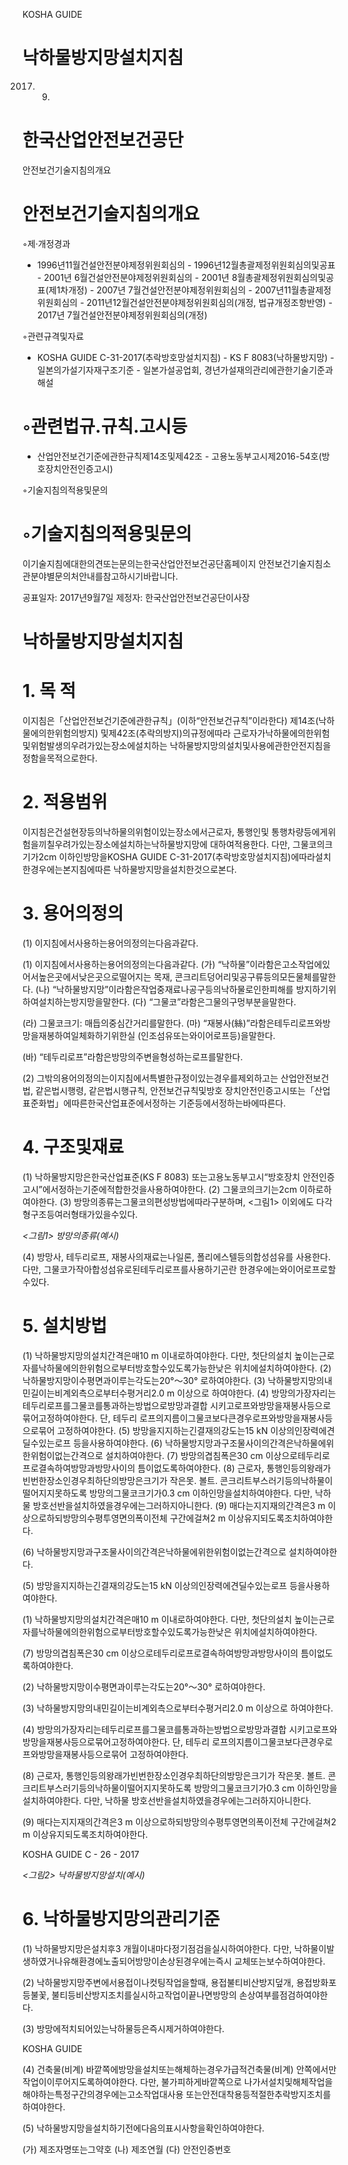 KOSHA GUIDE

# 낙하물방지망설치지침

2017. 9.

# 한국산업안전보건공단

안전보건기술지침의개요

# 안전보건기술지침의개요

◦제·개정경과

- 1996년11월건설안전분야제정위원회심의 - 1996년12월총괄제정위원회심의및공표 - 2001년 6월건설안전분야제정위원회심의 - 2001년 8월총괄제정위원회심의및공표(제1차개정) - 2007년 7월건설안전분야제정위원회심의 - 2007년11월총괄제정위원회심의 - 2011년12월건설안전분야제정위원회심의(개정, 법규개정조항반영) - 2017년 7월건설안전분야제정위원회심의(개정)

◦관련규격및자료

- KOSHA GUIDE C-31-2017(추락방호망설치지침) - KS F 8083(낙하물방지망) - 일본의가설기자재구조기준 - 일본가설공업회, 경년가설재의관리에관한기술기준과해설

# ◦관련법규․규칙․고시등

- 산업안전보건기준에관한규칙제14조및제42조 - 고용노동부고시제2016-54호(방호장치안전인증고시)

◦기술지침의적용및문의

# ◦기술지침의적용및문의

이기술지침에대한의견또는문의는한국산업안전보건공단홈페이지 안전보건기술지침소관분야별문의처안내를참고하시기바랍니다.

공표일자: 2017년9월7일 제정자: 한국산업안전보건공단이사장

# 낙하물방지망설치지침

# 1. 목 적

이지침은「산업안전보건기준에관한규칙」(이하“안전보건규칙”이라한다) 제14조(낙하물에의한위험의방지) 및제42조(추락의방지)의규정에따라 근로자가낙하물에의한위험및위험발생의우려가있는장소에설치하는 낙하물방지망의설치및사용에관한안전지침을정함을목적으로한다.

# 2. 적용범위

이지침은건설현장등의낙하물의위험이있는장소에서근로자, 통행인및 통행차량등에게위험을끼칠우려가있는장소에설치하는낙하물방지망에 대하여적용한다. 다만, 그물코의크기가2cm 이하인방망을KOSHA GUIDE C-31-2017(추락방호망설치지침)에따라설치한경우에는본지침에따른 낙하물방지망을설치한것으로본다.

# 3. 용어의정의

(1) 이지침에서사용하는용어의정의는다음과같다.

(1) 이지침에서사용하는용어의정의는다음과같다. (가) “낙하물”이라함은고소작업에있어서높은곳에서낮은곳으로떨어지는 목재, 콘크리트덩어리및공구류등의모든물체를말한다. (나) “낙하물방지망”이라함은작업중재료나공구등의낙하물로인한피해를 방지하기위하여설치하는방지망을말한다. (다) “그물코”라함은그물의구멍부분을말한다.

(라) 그물코크기: 매듭의중심간거리를말한다. (마) “재봉사(絲)”라함은테두리로프와방망을재봉하여일체화하기위한실 (인조섬유또는와이어로프등)을말한다.

(바) “테두리로프”라함은방망의주변을형성하는로프를말한다.

(2) 그밖의용어의정의는이지침에서특별한규정이있는경우를제외하고는 산업안전보건법, 같은법시행령, 같은법시행규칙, 안전보건규칙및방호 장치안전인증고시또는「산업표준화법」에따른한국산업표준에서정하는 기준등에서정하는바에따른다.

# 4. 구조및재료

(1) 낙하물방지망은한국산업표준(KS F 8083) 또는고용노동부고시“방호장치 안전인증고시”에서정하는기준에적합한것을사용하여야한다. (2) 그물코의크기는2cm 이하로하여야한다. (3) 방망의종류는그물코의편성방법에따라구분하며, <그림1> 이외에도 다각형구조등여러형태가있을수있다.

_<그림1> 방망의종류(예시)_

(4) 방망사, 테두리로프, 재봉사의재료는나일론, 폴리에스텔등의합성섬유를 사용한다. 다만, 그물코가작아합성섬유로된테두리로프를사용하기곤란 한경우에는와이어로프로할수있다.

# 5. 설치방법

(1) 낙하물방지망의설치간격은매10 m 이내로하여야한다. 다만, 첫단의설치 높이는근로자를낙하물에의한위험으로부터방호할수있도록가능한낮은 위치에설치하여야한다. (2) 낙하물방지망이수평면과이루는각도는20°～30° 로하여야한다. (3) 낙하물방지망의내민길이는비계외측으로부터수평거리2.0 m 이상으로 하여야한다. (4) 방망의가장자리는테두리로프를그물코를통과하는방법으로방망과결합 시키고로프와방망을재봉사등으로묶어고정하여야한다. 단, 테두리 로프의지름이그물코보다큰경우로프와방망을재봉사등으로묶어 고정하여야한다. (5) 방망을지지하는긴결재의강도는15 kN 이상의인장력에견딜수있는로프 등을사용하여야한다. (6) 낙하물방지망과구조물사이의간격은낙하물에위한위험이없는간격으로 설치하여야한다. (7) 방망의겹침폭은30 cm 이상으로테두리로프로결속하여방망과방망사이의 틈이없도록하여야한다. (8) 근로자, 통행인등의왕래가빈번한장소인경우최하단의방망은크기가 작은못․ 볼트․ 콘크리트부스러기등의낙하물이떨어지지못하도록 방망의그물코크기가0.3 cm 이하인망을설치하여야한다. 다만, 낙하물 방호선반을설치하였을경우에는그러하지아니한다. (9) 매다는지지재의간격은3 m 이상으로하되방망의수평투영면의폭이전체 구간에걸쳐2 m 이상유지되도록조치하여야한다.

(6) 낙하물방지망과구조물사이의간격은낙하물에위한위험이없는간격으로 설치하여야한다.

(5) 방망을지지하는긴결재의강도는15 kN 이상의인장력에견딜수있는로프 등을사용하여야한다.

(1) 낙하물방지망의설치간격은매10 m 이내로하여야한다. 다만, 첫단의설치 높이는근로자를낙하물에의한위험으로부터방호할수있도록가능한낮은 위치에설치하여야한다.

(7) 방망의겹침폭은30 cm 이상으로테두리로프로결속하여방망과방망사이의 틈이없도록하여야한다.

(2) 낙하물방지망이수평면과이루는각도는20°～30° 로하여야한다.

(3) 낙하물방지망의내민길이는비계외측으로부터수평거리2.0 m 이상으로 하여야한다.

(4) 방망의가장자리는테두리로프를그물코를통과하는방법으로방망과결합 시키고로프와방망을재봉사등으로묶어고정하여야한다. 단, 테두리 로프의지름이그물코보다큰경우로프와방망을재봉사등으로묶어 고정하여야한다.

(8) 근로자, 통행인등의왕래가빈번한장소인경우최하단의방망은크기가 작은못․ 볼트․ 콘크리트부스러기등의낙하물이떨어지지못하도록 방망의그물코크기가0.3 cm 이하인망을설치하여야한다. 다만, 낙하물 방호선반을설치하였을경우에는그러하지아니한다.

(9) 매다는지지재의간격은3 m 이상으로하되방망의수평투영면의폭이전체 구간에걸쳐2 m 이상유지되도록조치하여야한다.

KOSHA GUIDE C - 26 - 2017

_<그림2> 낙하물방지망설치(예시)_

# 6. 낙하물방지망의관리기준

(1) 낙하물방지망은설치후3 개월이내마다정기점검을실시하여야한다. 다만, 낙하물이발생하였거나유해환경에노출되어방망이손상된경우에는즉시 교체또는보수하여야한다.

(2) 낙하물방지망주변에서용접이나컷팅작업을할때, 용접불티비산방지덮개, 용접방화포등불꽃, 불티등비산방지조치를실시하고작업이끝나면방망의 손상여부를점검하여야한다.

(3) 방망에적치되어있는낙하물등은즉시제거하여야한다.

KOSHA GUIDE

(4) 건축물(비계) 바깥쪽에방망을설치또는해체하는경우가급적건축물(비계) 안쪽에서만작업이이루어지도록하여야한다. 다만, 불가피하게바깥쪽으로 나가서설치및해체작업을해야하는특정구간의경우에는고소작업대사용 또는안전대착용등적절한추락방지조치를하여야한다.

(5) 낙하물방지망을설치하기전에다음의표시사항을확인하여야한다.

(가) 제조자명또는그약호 (나) 제조연월 (다) 안전인증번호
